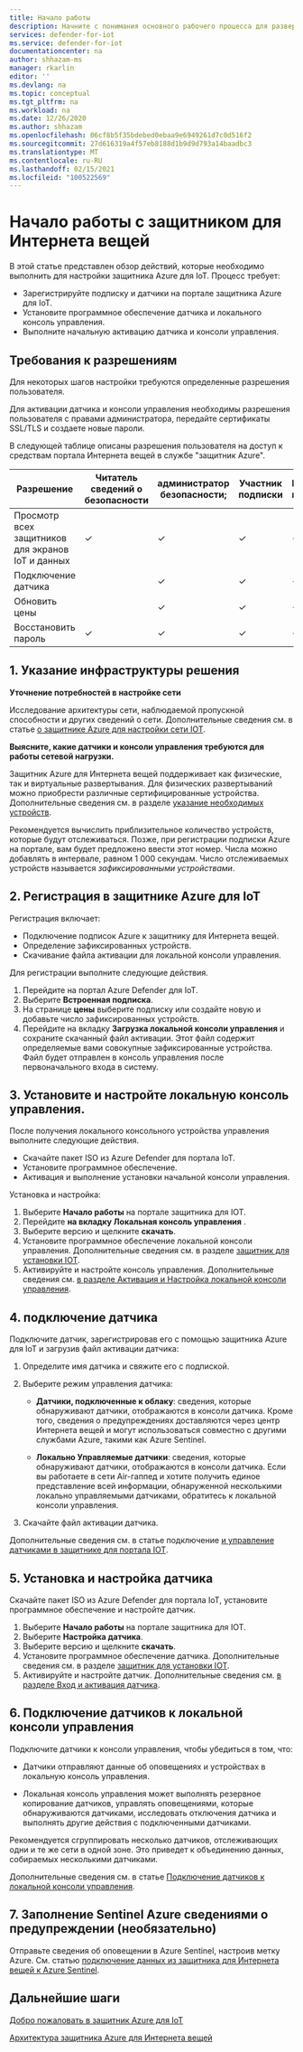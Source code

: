 ```yaml
---
title: Начало работы
description: Начните с понимания основного рабочего процесса для развертывания IoT.
services: defender-for-iot
ms.service: defender-for-iot
documentationcenter: na
author: shhazam-ms
manager: rkarlin
editor: ''
ms.devlang: na
ms.topic: conceptual
ms.tgt_pltfrm: na
ms.workload: na
ms.date: 12/26/2020
ms.author: shhazam
ms.openlocfilehash: 06cf8b5f35bdebed0ebaa9e6949261d7c0d516f2
ms.sourcegitcommit: 27d616319a4f57eb8188d1b9d9d793a14baadbc3
ms.translationtype: MT
ms.contentlocale: ru-RU
ms.lasthandoff: 02/15/2021
ms.locfileid: "100522569"
---
```

# <a name="get-started-with-defender-for-iot"></a>Начало работы с защитником для Интернета вещей

В этой статье представлен обзор действий, которые необходимо выполнить для настройки защитника Azure для IoT. Процесс требует:

- Зарегистрируйте подписку и датчики на портале защитника Azure для IoT.
- Установите программное обеспечение датчика и локального консоль управления.
- Выполните начальную активацию датчика и консоли управления.

## <a name="permission-requirements"></a>Требования к разрешениям

Для некоторых шагов настройки требуются определенные разрешения пользователя.

Для активации датчика и консоли управления необходимы разрешения пользователя с правами администратора, передайте сертификаты SSL/TLS и создаете новые пароли.

В следующей таблице описаны разрешения пользователя на доступ к средствам портала Интернета вещей в службе "защитник Azure".

| Разрешение | Читатель сведений о безопасности | администратор безопасности; | Участник подписки | Владелец подписки |
|--|--|--|--|--|
| Просмотр всех защитников для экранов IoT и данных | ✓ | ✓ | ✓ | ✓ |
| Подключение датчика  |  |  ✓ | ✓ | ✓ |
| Обновить цены  |  |  ✓ | ✓ | ✓ |
| Восстановить пароль  | ✓  |  ✓ | ✓ | ✓ |

## <a name="1-identify-the-solution-infrastructure"></a>1. Указание инфраструктуры решения

**Уточнение потребностей в настройке сети**

Исследование архитектуры сети, наблюдаемой пропускной способности и других сведений о сети. Дополнительные сведения см. в статье [о защитнике Azure для настройки сети IOT](how-to-set-up-your-network.md).

**Выясните, какие датчики и консоли управления требуются для работы сетевой нагрузки.**

Защитник Azure для Интернета вещей поддерживает как физические, так и виртуальные развертывания. Для физических развертываний можно приобрести различные сертифицированные устройства. Дополнительные сведения см. в разделе [указание необходимых устройств](how-to-identify-required-appliances.md).

Рекомендуется вычислить приблизительное количество устройств, которые будут отслеживаться. Позже, при регистрации подписки Azure на портале, вам будет предложено ввести этот номер. Числа можно добавлять в интервале, равном 1 000 секундам. Число отслеживаемых устройств называется *зафиксированными устройствами*.

## <a name="2-register-with-azure-defender-for-iot"></a>2. Регистрация в защитнике Azure для IoT

Регистрация включает:

- Подключение подписок Azure к защитнику для Интернета вещей.
- Определение зафиксированных устройств.
- Скачивание файла активации для локальной консоли управления.

Для регистрации выполните следующие действия.

1. Перейдите на портал Azure Defender для IoT.
1. Выберите **Встроенная подписка**.
1. На странице **цены** выберите подписку или создайте новую и добавьте число зафиксированных устройств.
1. Перейдите на вкладку **Загрузка локальной консоли управления** и сохраните скачанный файл активации. Этот файл содержит определяемые вами совокупные зафиксированные устройства. Файл будет отправлен в консоль управления после первоначального входа в систему.

## <a name="3-install-and-set-up-the-on-premises-management-console"></a>3. Установите и настройте локальную консоль управления.

После получения локального консольного устройства управления выполните следующие действия.

- Скачайте пакет ISO из Azure Defender для портала IoT.
- Установите программное обеспечение.
- Активация и выполнение установки начальной консоли управления.

Установка и настройка:

1. Выберите **Начало работы** на портале защитника для IOT.
1. Перейдите **на вкладку Локальная консоль управления** .
1. Выберите версию и щелкните **скачать**.
1. Установите программное обеспечение локальной консоли управления. Дополнительные сведения см. в разделе [защитник для установки IOT](how-to-install-software.md).
1. Активируйте и настройте консоль управления. Дополнительные сведения см. [в разделе Активация и Настройка локальной консоли управления](how-to-activate-and-set-up-your-on-premises-management-console.md).

## <a name="4-onboard-a-sensor"></a>4. подключение датчика

Подключите датчик, зарегистрировав его с помощью защитника Azure для IoT и загрузив файл активации датчика:

1. Определите имя датчика и свяжите его с подпиской.
1. Выберите режим управления датчика:

   - **Датчики, подключенные к облаку**: сведения, которые обнаруживают датчики, отображаются в консоли датчика. Кроме того, сведения о предупреждениях доставляются через центр Интернета вещей и могут использоваться совместно с другими службами Azure, такими как Azure Sentinel.

   - **Локально Управляемые датчики**: сведения, которые обнаруживают датчики, отображаются в консоли датчика. Если вы работаете в сети Air-гаппед и хотите получить единое представление всей информации, обнаруженной несколькими локально управляемыми датчиками, обратитесь к локальной консоли управления. 

1. Скачайте файл активации датчика.

Дополнительные сведения см. в статье подключение [и управление датчиками в защитнике для портала IOT](how-to-manage-sensors-on-the-cloud.md).

## <a name="5-install-and-set-up-the-sensor"></a>5. Установка и настройка датчика

Скачайте пакет ISO из Azure Defender для портала IoT, установите программное обеспечение и настройте датчик.

1. Выберите **Начало работы** на портале защитника для IOT.
1. Выберите **Настройка датчика**.
1. Выберите версию и щелкните **скачать**.
1. Установите программное обеспечение датчика. Дополнительные сведения см. в разделе [защитник для установки IOT](how-to-install-software.md).
1. Активируйте и настройте датчик. Дополнительные сведения см. [в разделе Вход и активация датчика](how-to-activate-and-set-up-your-sensor.md).

## <a name="6-connect-sensors-to-an-on-premises-management-console"></a>6. Подключение датчиков к локальной консоли управления

Подключите датчики к консоли управления, чтобы убедиться в том, что:

- Датчики отправляют данные об оповещениях и устройствах в локальную консоль управления.

- Локальная консоль управления может выполнять резервное копирование датчиков, управлять оповещениями, которые обнаруживаются датчиками, исследовать отключения датчика и выполнять другие действия с подключенными датчиками.

Рекомендуется сгруппировать несколько датчиков, отслеживающих одни и те же сети в одной зоне. Это приведет к объединению данных, собираемых несколькими датчиками.

Дополнительные сведения см. в статье [Подключение датчиков к локальной консоли управления](how-to-activate-and-set-up-your-on-premises-management-console.md#connect-sensors-to-the-on-premises-management-console).

## <a name="7-populate-azure-sentinel-with-alert-information-optional"></a>7. Заполнение Sentinel Azure сведениями о предупреждении (необязательно)

Отправьте сведения об оповещении в Azure Sentinel, настроив метку Azure. См. статью [подключение данных из защитника для Интернета вещей к Azure Sentinel](how-to-configure-with-sentinel.md).
## <a name="next-steps"></a>Дальнейшие шаги

[Добро пожаловать в защитник Azure для IoT](overview.md)

[Архитектура защитника Azure для Интернета вещей](architecture.md)
